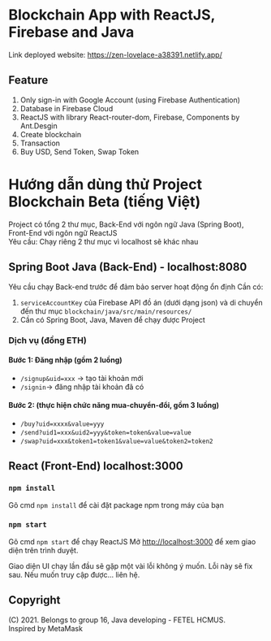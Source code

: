 # Blockchain App with ReactJS, Firebase and Java
Link deployed website: https://zen-lovelace-a38391.netlify.app/

## Feature
1. Only sign-in with Google Account (using Firebase Authentication)
2. Database in Firebase Cloud
3. ReactJS with library React-router-dom, Firebase, Components by Ant.Desgin
4. Create blockchain
5. Transaction
6. Buy USD, Send Token, Swap Token

# Hướng dẫn dùng thử Project Blockchain Beta (tiếng Việt)
Project có tổng 2 thư mục, Back-End với ngôn ngữ Java (Spring Boot), Front-End với ngôn ngữ ReactJS \
Yêu cầu: Chạy riêng 2 thư mục vì localhost sẽ khác nhau

## Spring Boot Java (Back-End) - localhost:8080

Yêu cầu chạy Back-end trước để đảm bảo server hoạt động ổn định
Cần có:
1. `serviceAccountKey` của Firebase API đồ án (dưới dạng json) và di chuyển đến thư mục `blockchain/java/src/main/resources/`
2. Cần có Spring Boot, Java, Maven để chạy được Project

### Dịch vụ (đồng ETH)
#### Bước 1: Đăng nhập (gồm 2 luồng)
* `/signup&uid=xxx` -> tạo tài khoản mới 
* `/signin`-> đăng nhập tài khoản đã có 
#### Bước 2: (thực hiện chức năng mua-chuyển-đổi, gồm 3 luồng) 
* `/buy?uid=xxxx&value=yyy` 
* `/send?uid1=xxx&uid2=yyy&token=token&value=value` 
* `/swap?uid=xxx&token1=token1&value=value&token2=token2` 

## React (Front-End) localhost:3000

### `npm install`

Gõ cmd `npm install` để cài đặt package npm trong máy của bạn

### `npm start`

Gõ cmd `npm start` để chạy ReactJS
Mở [http://localhost:3000](http://localhost:3000) để xem giao diện trên trình duyệt.

Giao diện UI chạy lần đầu sẽ gặp một vài lỗi không ý muốn. Lỗi này sẽ fix sau.
Nếu muốn truy cập được... liên hệ.

## Copyright
(C) 2021. Belongs to group 16, Java developing - FETEL HCMUS.\
Inspired by MetaMask
